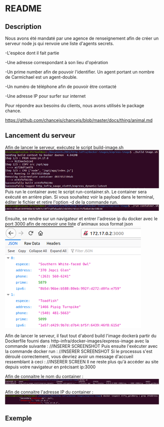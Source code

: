 # README

## Description

Nous avons été mandaté par une agence de renseignement afin de créer un serveur node js qui renvoie une liste d'agents secrets.

-L'espèce dont il fait partie

-Une adresse correspondant à son lieu d'opération

-Un prime number afin de pouvoir l'identifier. Un agent portant un nombre de Carmichael est un agent-double.

-Un numéro de téléphone afin de pouvoir être contacté

-Une adresse IP pour surfer sur internet

Pour répondre aux besoins du clients, nous avons utilisés le package chance.

https://github.com/chancejs/chancejs/blob/master/docs/thing/animal.md



## Lancement du serveur
Afin de lancer le serveur, exécutez le script build-image.sh
![](images/buildscript.png)
Puis run le container avec le script run-container.sh. Le container sera exécuté en arrière plan. Si vous souhaitez voir la payload dans le terminal, éditer le fichier et retire l'option -d de la commande run.
![](images/runscript.png)

Ensuite, se rendre sur un navigateur et entrer l'adresse ip du docker avec le port 3000 afin de recevoir une liste d'animaux sous format json
![](images/ipport.png)


Afin de lancer le serveur, il faut tout d'abord build l'image dockerà partir du Dockerfile fourni dans http-infra/docker-images/express-image avec la commande suivante :
//INSERER SCREENSHOT
Puis ensuite l'exécuter avec la commande docker run :
//INSERER SCREENSHOT
Si le processus s'est déroulé correctement, vous devriez avoir un message d'accueil ressemblant à ceci :
//INSERER SCREEN
Il ne reste plus qu'à accéder au site depuis votre navigateur en précisant ip:3000

Afin de connaitre le nom du container :
![](images/dockerps.png)

Afin de connaitre l'adresse IP du container :
![](images/getip.png)




## Exemple
